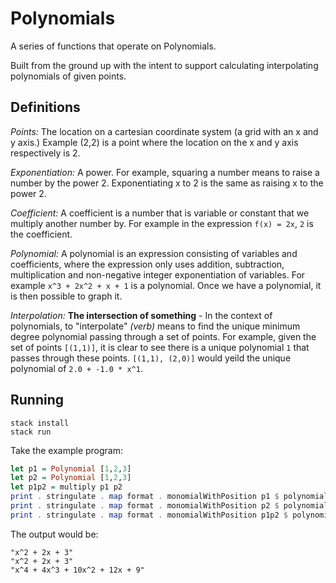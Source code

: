 # Polynomials

A series of functions that operate on Polynomials.

Built from the ground up with the intent to support calculating interpolating polynomials of given points.


## Definitions

_Points:_ The location on a cartesian coordinate system (a grid with an x and y axis.) Example (2,2) is a point where the location on the x and y axis respectively is 2. 

_Exponentiation:_ A power. For example, squaring a number means to raise a number by the power 2. Exponentiating x to 2 is the same as raising x to the power 2.

_Coefficient:_ A coefficient is a number that is variable or constant that we multiply another number by. For example in the expression `f(x) = 2x`, `2` is the coefficient.

_Polynomial:_ A polynomial is an expression consisting of variables and coefficients, where the expression only uses addition, subtraction, multiplication and non-negative integer exponentiation of variables. For example `x^3 + 2x^2 + x + 1` is a polynomial. Once we have a polynomial, it is then possible to graph it.

_Interpolation:_ **The intersection of something** - In the context of polynomials, to "interpolate" _(verb)_ means to find the unique minimum degree polynomial passing through a set of points. For example, given the set of points `[(1,1)]`, it is clear to see there is a unique polynomial `1` that passes through these points. `[(1,1), (2,0)]` would yeild the unique polynomial of `2.0 + -1.0 * x^1`.

## Running

```shell
stack install
stack run
```

Take the example program: 

```haskell
let p1 = Polynomial [1,2,3]
let p2 = Polynomial [1,2,3]
let p1p2 = multiply p1 p2
print . stringulate . map format . monomialWithPosition p1 $ polynomialLength p1 - 1
print . stringulate . map format . monomialWithPosition p2 $ polynomialLength p2 - 1
print . stringulate . map format . monomialWithPosition p1p2 $ polynomialLength p1p2 - 1
```

The output would be:

```text
"x^2 + 2x + 3"
"x^2 + 2x + 3"
"x^4 + 4x^3 + 10x^2 + 12x + 9"
```